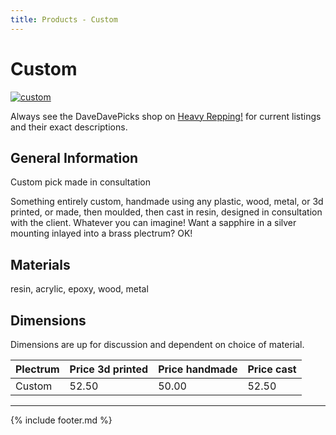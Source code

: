 ```yaml
---
title: Products - Custom
---
```

# Custom

[![custom](../../assets/images/custom.jpg "Custom")](/picks/custom)

Always see the DaveDavePicks shop on [Heavy Repping!](https://www.heavyrepping.com/shop/store/davedavepicks/) for current listings and their exact descriptions.

## General Information
Custom pick made in consultation

Something entirely custom, handmade using any plastic, wood, metal, or 3d printed, or made, then moulded, then cast in resin, designed in consultation with the client. Whatever you can imagine! Want a sapphire in a silver mounting inlayed into a brass plectrum? OK!

## Materials
resin, acrylic, epoxy, wood, metal

## Dimensions
Dimensions are up for discussion and dependent on choice of material.

| **Plectrum**                                        | **Price 3d printed**   | **Price handmade**   | **Price cast**   |
|:----------------------------------------------------|:-----------------------|:---------------------|:-----------------|
| Custom                                          | 52.50               | 50.00             | 52.50         |

---

{% include footer.md %}